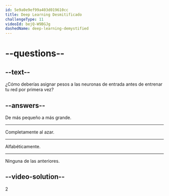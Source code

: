 ```yaml
---
id: 5e9a0e9ef99a403d019610cc
title: Deep Learning Desmitificado
challengeType: 11
videoId: bejQ-W9BGJg
dashedName: deep-learning-demystified
---
```


# --questions--

## --text--

¿Cómo deberías asignar pesos a las neuronas de entrada antes de entrenar tu red por primera vez?

## --answers--

De más pequeño a más grande.

---

Completamente al azar.

---

Alfabéticamente.

---

Ninguna de las anteriores.

## --video-solution--

2

